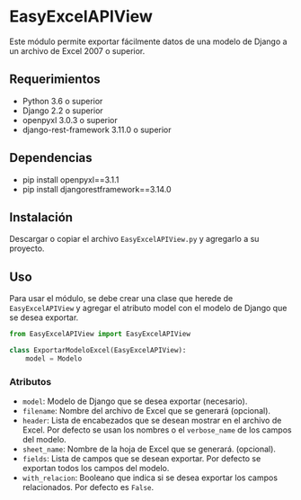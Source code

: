 # EasyExcelAPIView
Este módulo permite exportar fácilmente datos de una modelo de Django a un archivo de Excel 2007 o superior.

## Requerimientos
* Python 3.6 o superior
* Django 2.2 o superior
* openpyxl 3.0.3 o superior
* django-rest-framework 3.11.0 o superior

## Dependencias
* pip install openpyxl==3.1.1
* pip install djangorestframework==3.14.0

## Instalación
Descargar o copiar el archivo `EasyExcelAPIView.py` y agregarlo a su proyecto.

## Uso
Para usar el módulo, se debe crear una clase que herede de `EasyExcelAPIView` y agregar el atributo model con el modelo de Django que se desea exportar.

```python
from EasyExcelAPIView import EasyExcelAPIView

class ExportarModeloExcel(EasyExcelAPIView):
    model = Modelo
```
 
### Atributos   
* `model`: Modelo de Django que se desea exportar (necesario).
* `filename`: Nombre del archivo de Excel que se generará (opcional).
* `header`: Lista de encabezados que se desean mostrar en el archivo de Excel. 
            Por defecto se usan los nombres o el `verbose_name` de los campos del modelo.
* `sheet_name`: Nombre de la hoja de Excel que se generará. (opcional).
* `fields`: Lista de campos que se desean exportar. Por defecto se exportan todos los campos del modelo.
* `with_relacion`: Booleano que indica si se desea exportar los campos relacionados. Por defecto es `False`.